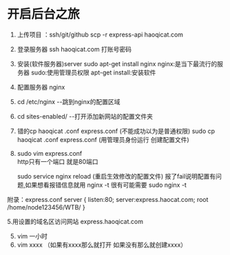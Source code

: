 # 开启后台之旅
1. 上传项目 ：ssh/git/github
  scp -r express-api haoqicat.com

2. 登录服务器
  ssh haoqicat.com
  打账号密码

3. 安装(软件服务器)server
  sudo apt-get install nginx
  nginx:是当下最流行的服务器
  sudo:使用管理员权限
  apt-get install:安装软件

4. 配置服务器 nginx
  1. cd /etc/nginx   --跳到nginx的配置区域
  2. cd sites-enabled/ --打开添加新网站的配置文件夹

  3. 错的cp haoqicat .conf express.conf (不能成功以为是普通权限)
     sudo cp haoqicat .conf express.conf  (用管理员身份运行 创建配置文件)
  4. sudo vim express.conf  
  http只有一个端口 就是80端口

     sudo service nginx reload (重启生效修改的配置文件)
   报了fail说明配置有问题,如果想看报错信息就用
   nginx -t
   很有可能需要 sudo nginx -t

  附录：express.conf
  server {
    listen:80;
    server:express.haocat.com;
    root /home/node123456/WTB/
  }


  5.用设置的域名区访问网站 express.haoqicat.com


5. vim 一小时
  1. vim xxxx  （如果有xxxx那么就打开 如果没有那么就创建xxxx）
  
